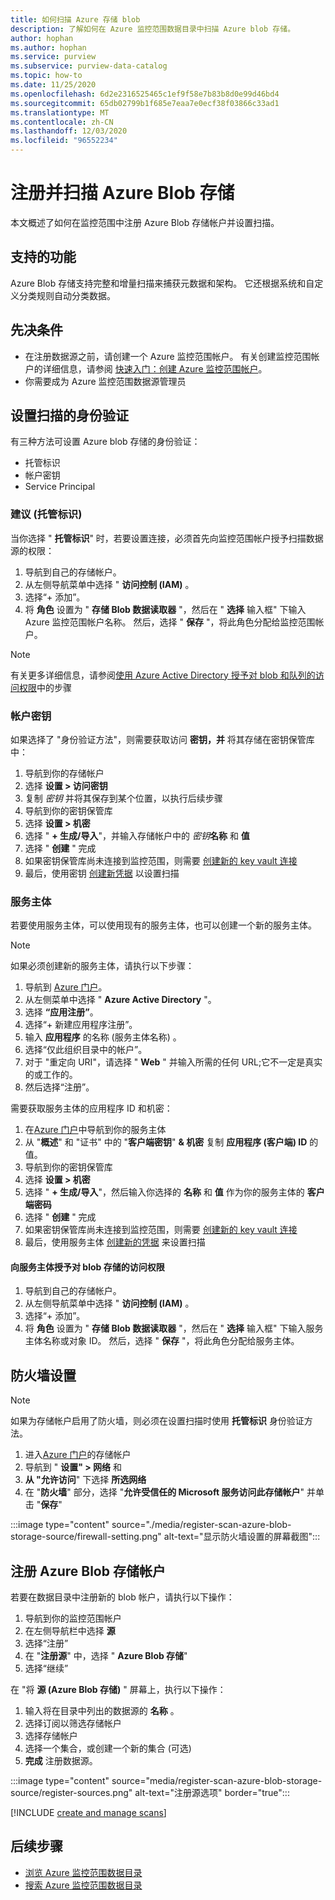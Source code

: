 ```yaml
---
title: 如何扫描 Azure 存储 blob
description: 了解如何在 Azure 监控范围数据目录中扫描 Azure blob 存储。
author: hophan
ms.author: hophan
ms.service: purview
ms.subservice: purview-data-catalog
ms.topic: how-to
ms.date: 11/25/2020
ms.openlocfilehash: 6d2e2316525465c1ef9f58e7b83b8d0e99d46bd4
ms.sourcegitcommit: 65db02799b1f685e7eaa7e0ecf38f03866c33ad1
ms.translationtype: MT
ms.contentlocale: zh-CN
ms.lasthandoff: 12/03/2020
ms.locfileid: "96552234"
---
```

# <a name="register-and-scan-azure-blob-storage"></a>注册并扫描 Azure Blob 存储

本文概述了如何在监控范围中注册 Azure Blob 存储帐户并设置扫描。

## <a name="supported-capabilities"></a>支持的功能

Azure Blob 存储支持完整和增量扫描来捕获元数据和架构。 它还根据系统和自定义分类规则自动分类数据。

## <a name="prerequisites"></a>先决条件

- 在注册数据源之前，请创建一个 Azure 监控范围帐户。 有关创建监控范围帐户的详细信息，请参阅 [快速入门：创建 Azure 监控范围帐户](create-catalog-portal.md)。
- 你需要成为 Azure 监控范围数据源管理员

## <a name="setting-up-authentication-for-a-scan"></a>设置扫描的身份验证

有三种方法可设置 Azure blob 存储的身份验证：

- 托管标识
- 帐户密钥
- Service Principal

### <a name="managed-identity-recommended"></a>建议 (托管标识) 

当你选择 " **托管标识**" 时，若要设置连接，必须首先向监控范围帐户授予扫描数据源的权限：

1. 导航到自己的存储帐户。
1. 从左侧导航菜单中选择 " **访问控制 (IAM)** 。 
1. 选择“+ 添加”。
1. 将 **角色** 设置为 " **存储 Blob 数据读取器** "，然后在 " **选择** 输入框" 下输入 Azure 监控范围帐户名称。 然后，选择 " **保存** "，将此角色分配给监控范围帐户。

> [!Note]
> 有关更多详细信息，请参阅[使用 Azure Active Directory 授予对 blob 和队列的访问权限](https://docs.microsoft.com/azure/storage/common/storage-auth-aad)中的步骤

### <a name="account-key"></a>帐户密钥

如果选择了 "身份验证方法"，则需要获取访问 **密钥，并** 将其存储在密钥保管库中：

1. 导航到你的存储帐户
1. 选择 **设置 > 访问密钥**
1. 复制 *密钥* 并将其保存到某个位置，以执行后续步骤
1. 导航到你的密钥保管库
1. 选择 **设置 > 机密**
1. 选择 " **+ 生成/导入**"，并输入存储帐户中的 *密钥***名称** 和 **值**
1. 选择 " **创建** " 完成
1. 如果密钥保管库尚未连接到监控范围，则需要 [创建新的 key vault 连接](manage-credentials.md#create-azure-key-vaults-connections-in-your-azure-purview-account)
1. 最后，使用密钥 [创建新凭据](manage-credentials.md#create-a-new-credential) 以设置扫描

### <a name="service-principal"></a>服务主体

若要使用服务主体，可以使用现有的服务主体，也可以创建一个新的服务主体。 

> [!Note]
> 如果必须创建新的服务主体，请执行以下步骤：
> 1. 导航到 [Azure 门户](https://portal.azure.com)。
> 1. 从左侧菜单中选择 " **Azure Active Directory** "。
> 1. 选择 **“应用注册”**。
> 1. 选择“+ 新建应用程序注册”。
> 1. 输入 **应用程序** 的名称 (服务主体名称) 。
> 1. 选择“仅此组织目录中的帐户”。
> 1. 对于 "重定向 URI"，请选择 " **Web** " 并输入所需的任何 URL;它不一定是真实的或工作的。
> 1. 然后选择“注册”。

需要获取服务主体的应用程序 ID 和机密：

1. 在[Azure 门户](https://portal.azure.com)中导航到你的服务主体
1. 从 "**概述**" 和 "证书" 中的 "**客户端密钥**" **& 机密** 复制 **应用程序 (客户端) ID** 的值。
1. 导航到你的密钥保管库
1. 选择 **设置 > 机密**
1. 选择 " **+ 生成/导入**"，然后输入你选择的 **名称** 和 **值** 作为你的服务主体的 **客户端密码**
1. 选择 " **创建** " 完成
1. 如果密钥保管库尚未连接到监控范围，则需要 [创建新的 key vault 连接](manage-credentials.md#create-azure-key-vaults-connections-in-your-azure-purview-account)
1. 最后，使用服务主体 [创建新的凭据](manage-credentials.md#create-a-new-credential) 来设置扫描

#### <a name="granting-the-service-principal-access-to-your-blob-storage"></a>向服务主体授予对 blob 存储的访问权限

1. 导航到自己的存储帐户。
1. 从左侧导航菜单中选择 " **访问控制 (IAM)** 。 
1. 选择“+ 添加”。
1. 将 **角色** 设置为 " **存储 Blob 数据读取器** "，然后在 " **选择** 输入框" 下输入服务主体名称或对象 ID。 然后，选择 " **保存** "，将此角色分配给服务主体。

## <a name="firewall-settings"></a>防火墙设置

> [!NOTE]
> 如果为存储帐户启用了防火墙，则必须在设置扫描时使用 **托管标识** 身份验证方法。

1. 进入[Azure 门户](https://portal.azure.com)的存储帐户
1. 导航到 " **设置" > 网络** 和
1. **从 "允许访问**" 下选择 **所选网络**
1. 在 "**防火墙**" 部分，选择 "**允许受信任的 Microsoft 服务访问此存储帐户**" 并单击 "**保存**"

:::image type="content" source="./media/register-scan-azure-blob-storage-source/firewall-setting.png" alt-text="显示防火墙设置的屏幕截图":::

## <a name="register-an-azure-blob-storage-account"></a>注册 Azure Blob 存储帐户

若要在数据目录中注册新的 blob 帐户，请执行以下操作：

1. 导航到你的监控范围帐户
1. 在左侧导航栏中选择 **源**
1. 选择“注册”
1. 在 "**注册源**" 中，选择 " **Azure Blob 存储**"
1. 选择“继续”

在 "将 **源 (Azure Blob 存储)** " 屏幕上，执行以下操作：

1. 输入将在目录中列出的数据源的 **名称** 。 
1. 选择订阅以筛选存储帐户
1. 选择存储帐户
1. 选择一个集合，或创建一个新的集合 (可选) 
1. **完成** 注册数据源。

:::image type="content" source="media/register-scan-azure-blob-storage-source/register-sources.png" alt-text="注册源选项" border="true":::

[!INCLUDE [create and manage scans](includes/manage-scans.md)]

## <a name="next-steps"></a>后续步骤

- [浏览 Azure 监控范围数据目录](how-to-browse-catalog.md)
- [搜索 Azure 监控范围数据目录](how-to-search-catalog.md)
